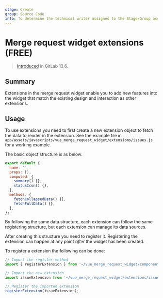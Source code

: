 ```yaml
---
stage: Create
group: Source Code
info: To determine the technical writer assigned to the Stage/Group associated with this page, see https://about.gitlab.com/handbook/engineering/ux/technical-writing/#assignments
---
```


# Merge request widget extensions **(FREE)**

> [Introduced](https://gitlab.com/gitlab-org/gitlab/-/merge_requests/44616) in GitLab 13.6.

## Summary

Extensions in the merge request widget enable you to add new features
into the widget that match the existing design and interaction as other extensions.

## Usage

To use extensions you need to first create a new extension object to fetch the
data to render in the extension. See the example file in
`app/assets/javascripts/vue_merge_request_widget/extensions/issues.js` for a working example.

The basic object structure is as below:

```javascript
export default {
  name: '',
  props: [],
  computed: {
    summary() {},
    statusIcon() {},
  },
  methods: {
    fetchCollapsedData() {},
    fetchFullData() {},
  },
};
```

By following the same data structure, each extension can follow the same registering structure,
but each extension can manage its data sources.

After creating this structure you need to register it. Registering the extension can happen at any
point _after_ the widget has been created.

To register a extension the following can be done:

```javascript
// Import the register method
import { registerExtension } from '~/vue_merge_request_widget/components/extensions';

// Import the new extension
import issueExtension from '~/vue_merge_request_widget/extensions/issues';

// Register the imported extension
registerExtension(issueExtension);
```
